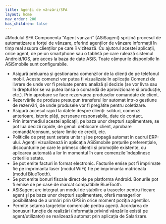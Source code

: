 ```yaml
---
title: Agenți de vânzări/SFA
layout: home
nav_order: 200
has_children: false
---
```

#Modulul SFA
Componenta “Agent vanzari” (ASiSagent) sprijină procesul de automatizare a forței de vânzare, oferind agenților de vânzare informații în timp real asupra clienților pe care îi vizitează. Cu ajutorul acestei aplicații, orice agent, de pe un smartphone sau o tabletă pe care rulează sistemul Android/IOS, are acces la baza de date ASiS. Toate câmpurile disponibile în ASiSmobile sunt configurabile.
- Asigură preluarea și gestionarea comenzilor de la clienți de pe telefonul mobil. Aceste comenzi vor putea fi vizualizate în aplicația Comenzi de livrare de unde vor fi preluate pentru analiză și decizie (se vor livra sau în dreptul lor se va putea lansa o comandă de aprovizionare și producție, etc.). Prin aprobare se face rezervarea produselor comandate de client.
- Rezervările de produse presupun transferul lor automat intr-o gestiune de rezervări, de unde produsele vor fi pregătite pentru coletizare.
- Asigură accesul rapid la datele despre clienți: solduri, comenzi anterioare, istoric plăți, persoane responsabile, date de contact.
- Prin intermediul acestei aplicații, pe baza unor drepturi suplimentare, se pot lua decizii rapide, de genul: deblocare client, aprobare comandă/consum, setare limite de credit, etc.
- Politicile de preț sunt setate unitar și se propagă automat în cadrul ERP-ului. Agenții vizualizează în aplicația ASiSmobile prețurile preferențiale, discounturile pe care le primesc clienții și promoțiile existente, cu aplicarea automată a lor în momentul în care comenzile îndeplinesc criteriile setate.
- Se pot emite facturi în format electronic. Facturile emise pot fi imprimate fie pe imprimanta laser (modul WiFi) fie pe imprimanta matriceala (modul BlueTooth).
- Se pot emite bonuri fiscale direct de pe platforma Android. Bonurile pot fi emise de pe case de marcat compatibile BlueTooth.
- ASiSagent are integrat un modul de stabilire a traseelor pentru fiecare agent și pe baza unor drepturi suplimentare, oferă managerilor posibilitatea de a urmări prin GPS în orice moment poziția agenților.
- Permite setarea targetelor comerciale pentru agenți. Acordarea de bonusuri funcție de realizări (informația privind vânzările există pe agent/utilizator) se realizează automat prin aplicația de Salarizare.
